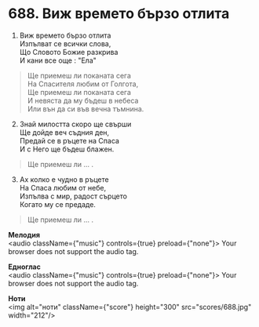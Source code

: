 # 688. Виж времето бързо отлита  

1. Виж времето бързо отлита  
Изпълват се всички слова,  
Що Словото Божие разкрива  
И кани все още : "Ела"  

> Ще приемеш ли поканата сега  
> На Спасителя любим от Голгота,  
> Ще приемеш ли поканата сега  
> И невяста да му бъдеш в небеса  
> Или вън да си във вечна тъмнина.  

2. Знай милостта скоро ще свърши  
Ще дойде веч съдния ден,  
Предай се в ръцете на Спаса  
И с Него ще бъдеш блажен.  

> Ще приемеш ли ... .  

3. Ах колко е чудно в ръцете  
На Спаса любим от небе,  
Изпълва с мир, радост сърцето  
Когато му се предаде.  

> Ще приемеш ли ... .  

__Мелодия__  
<audio className={"music"} controls={true} preload={"none"}><source src="mp3/688.mp3" type="audio/mpeg"/>
Your browser does not support the audio tag.
</audio>  

__Едноглас__  
<audio className={"music"} controls={true} preload={"none"}><source src="transp/688.mp3" type="audio/mpeg"/>
Your browser does not support the audio tag.
</audio>  

__Ноти__  
<img alt="ноти" className={"score"} height="300" src="scores/688.jpg" width="212"/>
